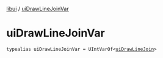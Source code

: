 [libui](index.md) / [uiDrawLineJoinVar](./ui-draw-line-join-var.md)

# uiDrawLineJoinVar

`typealias uiDrawLineJoinVar = UIntVarOf<`[`uiDrawLineJoin`](ui-draw-line-join.md)`>`